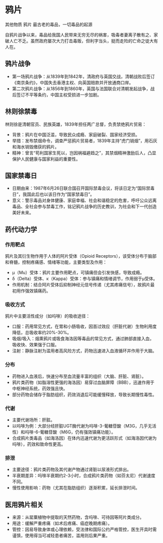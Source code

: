 # 鸦片
 其他物质
鸦片
最古老的毒品，一切毒品的起源

自鸦片战争以来，毒品给我国人民带来无穷无尽的祸害，吸毒者妻离子散有之、家破人亡不乏。虽然政府屡次大力打击毒贩，但利字当头，挺而走险的亡命之徒大有人在。

## 鸦片战争
- 第一场鸦片战争：从1839年到1842年，清政府与英国交战，清朝战败后签订《南京条约》，中国失去香港主权、向英国赔款并开放通商口岸。
- 第二次鸦片战争：从1856年到1860年，英国与法国联合对清朝发起战争，战后签订不平等条约，中国主权受损进一步加剧。

## 林则徐禁毒
林则徐是清朝官员、民族英雄，1839年担任两广总督，负责禁绝鸦片贸易：
- 背景：鸦片在中国泛滥，导致民众成瘾、家庭破裂、国家经济受损。
- 举措：发布禁烟命令，调查严惩鸦片贸易者，1839年主持“虎门销烟”，用石灰和海水销毁缴获的鸦片。
- 精神：曾言“苟利国家生死以，岂因祸福避趋之”，其禁烟精神激励后人，凸显保护人民健康与国家利益的重要性。

## 国家禁毒日
- 日期由来：1987年6月26日联合国召开国际禁毒会议，将该日定为“国际禁毒日”，我国此后也以该日作为“国家禁毒日”。
- 意义：警示毒品对身体健康、家庭幸福、社会和谐稳定的危害，呼吁公众远离毒品、全社会参与禁毒工作，铭记鸦片战争的历史教训，为社会和下一代创造美好未来。

## 药代动力学
### 作用靶点
鸦片及其衍生物作用于人体的阿片受体（Opioid Receptors），该受体分布于脑部和脊髓，控制疼痛感、情绪等功能，主要类型及作用：
- μ（Mu）受体：鸦片主要作用靶点，可镇痛但会引发快感，导致成瘾。
- δ（Delta）受体、κ（Kappa）受体：参与镇痛和情绪调节，作用弱于μ受体。
- 作用机制：结合阿片受体后抑制神经元信号传递（尤其疼痛信号），故鸦片最初用作强效镇痛药。

### 吸收方式
鸦片中主要活性成分（如吗啡）的吸收途径：
- 口服：药用常见方式，在胃和小肠吸收，因首过效应（肝脏代谢）生物利用度降低，总吸收率约20%-30%。
- 吸烟/吸入：烟熏鸦片或吸食海洛因等毒品的常见方式，通过肺部直接入血，吸收快、效果强于口服。
- 注射：静脉注射为滥用者高风险方式，药物迅速进入血液循环并作用于大脑。

### 分布
- 药物进入血液后，快速分布至血流量丰富的组织（大脑、肝脏、肾脏）。
- 鸦片类药物（如脂溶性更强的海洛因）易穿过血脑屏障（BBB），迅速作用于中枢神经系统，药效强且快。
- 部分药物会储存于脂肪组织，药效消退后可能缓慢释放，导致长期慢性毒性。

### 代谢
- 主要代谢场所：肝脏。
- 以吗啡为例：大部分经肝脏UGT酶代谢为吗啡-3-葡糖苷酸（M3G，几乎无活性）和吗啡-6-葡糖苷酸（M6G，仍有强效镇痛功能）。
- 合成鸦片类毒品（如海洛因）在体内迅速代谢为更活跃形式（如海洛因代谢为吗啡），药效和致命性更高。

### 排泄
- 主要途径：鸦片类药物及其代谢产物通过肾脏以尿液形式排出。
- 半衰期差异：吗啡半衰期约2-3小时，合成鸦片类药物（如芬太尼）代谢速度不同。
- 慢性使用影响：药物（尤其在脂肪组织）逐渐积累，延长排泄时间。

## 医用鸦片相关
- 来源：从罂粟植物中提取的天然药物，含吗啡、可待因等阿片类成分。
- 用途：缓解严重疼痛（如术后疼痛、癌症晚期疼痛）。
- 管控：因易导致身体或心理依赖，受法律和国际公约严格管控，医生开具时需谨慎，使用得当可减轻患者痛苦，滥用则后果严重。